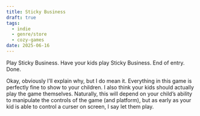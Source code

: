 ```yaml
---
title: Sticky Business
draft: true
tags:
  - indie
  - genre/store
  - cozy-games
date: 2025-06-16
---
```

Play Sticky Business. Have your kids play Sticky Business. End of entry. Done. 

Okay, obviously I’ll explain why, but I do mean it. Everything in this game is perfectly fine to show to your children. I also think your kids should actually play the game themselves. Naturally, this will depend on your child’s ability to manipulate the controls of the game (and platform), but as early as your kid is able to control a curser on screen, I say let them play. 

